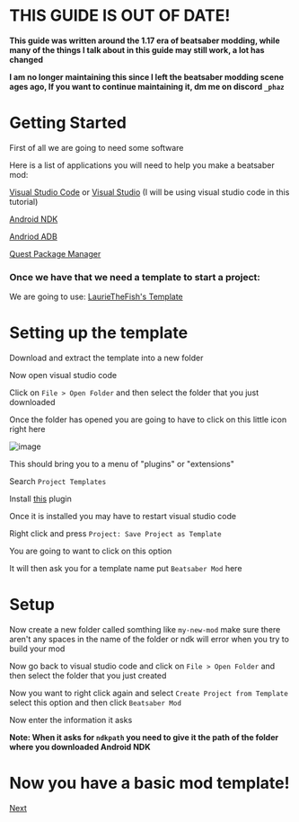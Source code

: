 # THIS GUIDE IS OUT OF DATE!

**This guide was written around the 1.17 era of beatsaber modding, while many of the things I talk about in this guide may still work, a lot has changed**

**I am no longer maintaining this since I left the beatsaber modding scene ages ago, If you want to continue maintaining it, dm me on discord `_phaz`**

# Getting Started

First of all we are going to need some software

Here is a list of applications you will need to help you make a beatsaber mod:

[Visual Studio Code](https://code.visualstudio.com/) or [Visual Studio](https://visualstudio.microsoft.com/) (I will be using visual studio code in this tutorial)

[Android NDK](https://developer.android.com/ndk/downloads)

[Andriod ADB](https://developer.android.com/studio/releases/platform-tools)

[Quest Package Manager](https://github.com/RedBrumbler/QuestPackageManager-Rust)

### Once we have that we need a template to start a project:

We are going to use: [LaurieTheFish's Template](https://github.com/Lauriethefish/quest-mod-template)

# Setting up the template
<a id="template"></a>

Download and extract the template into a new folder

Now open visual studio code

Click on `File > Open Folder` and then select the folder that you just downloaded

Once the folder has opened you are going to have to click on this little icon right here

![image](https://user-images.githubusercontent.com/57566773/132739318-647a99b5-bea6-4063-8d3f-94ed34feb510.png)

This should bring you to a menu of "plugins" or "extensions"

Search `Project Templates`

Install [this](https://marketplace.visualstudio.com/items?itemName=cantonios.project-templates) plugin

Once it is installed you may have to restart visual studio code

Right click and press `Project: Save Project as Template`

You are going to want to click on this option

It will then ask you for a template name put `Beatsaber Mod` here

# Setup
<a id="setup"></a>

Now create a new folder called somthing like `my-new-mod` make sure there aren't any spaces in the name of the folder or ndk will error when you try to build your mod

Now go back to visual studio code and click on `File > Open Folder` and then select the folder that you just created

Now you want to right click again and select `Create Project from Template` select this option and then click `Beatsaber Mod`

Now enter the information it asks

**Note: When it asks for `ndkpath` you need to give it the path of the folder where you downloaded Android NDK**

# Now you have a basic mod template!

[Next](./starting-coding)
